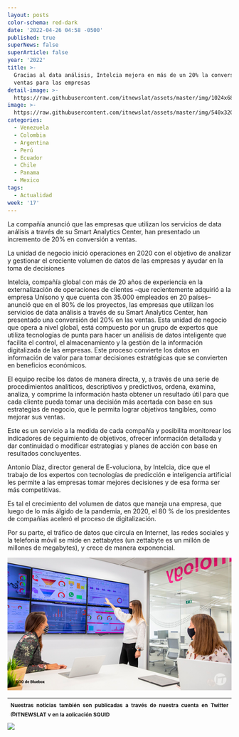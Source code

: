 ```yaml
---
layout: posts
color-schema: red-dark
date: '2022-04-26 04:58 -0500'
published: true
superNews: false
superArticle: false
year: '2022'
title: >-
  Gracias al data análisis, Intelcia mejora en más de un 20% la conversión a
  ventas para las empresas
detail-image: >-
  https://raw.githubusercontent.com/itnewslat/assets/master/img/1024x680/intelcia-analisis-g.jpg
image: >-
  https://raw.githubusercontent.com/itnewslat/assets/master/img/540x320/intelcia-analisis-p.jpg
categories:
  - Venezuela
  - Colombia
  - Argentina
  - Perú
  - Ecuador
  - Chile
  - Panama
  - Mexico
tags:
  - Actualidad
week: '17'
---
```

La compañía anunció que las empresas que utilizan los servicios de data análisis a través de su Smart Analytics Center, han presentado un incremento de 20% en conversión a ventas.

La unidad de negocio inició operaciones en 2020 con el objetivo de analizar y gestionar el creciente volumen de datos de las empresas y ayudar en la toma de decisiones

Intelcia, compañía global con más de 20 años de experiencia en la externalización de operaciones de clientes –que recientemente adquirió a la empresa Unísono y que cuenta con 35.000 empleados en 20 países– anunció que en el 80% de los proyectos, las empresas que utilizan los servicios de data análisis a través de su Smart Analytics Center, han presentado una conversión del 20% en las ventas.
Esta unidad de negocio que opera a nivel global, está compuesto por un grupo de expertos que utiliza tecnologías de punta para hacer un análisis de datos inteligente que facilita el control, el almacenamiento y la gestión de la información digitalizada de las empresas. Este proceso convierte los datos en información de valor para tomar decisiones estratégicas que se convierten en beneficios económicos.

El equipo recibe los datos de manera directa, y, a través de una serie de procedimientos analíticos, descriptivos y predictivos, ordena, examina, analiza, y comprime la información hasta obtener un resultado útil para que cada cliente pueda tomar una decisión más acertada con base en sus estrategias de negocio, que le permita lograr objetivos tangibles, como mejorar sus ventas.

Este es un servicio a la medida de cada compañía y posibilita monitorear los indicadores de seguimiento de objetivos, ofrecer información detallada y dar continuidad o modificar estrategias y planes de acción con base en resultados concluyentes.

Antonio Díaz, director general de E-voluciona, by Intelcia, dice que el trabajo de los expertos con tecnologías de predicción e inteligencia artificial les permite a las empresas tomar mejores decisiones y de esa forma ser más competitivas.

Es tal el crecimiento del volumen de datos que maneja una empresa, que luego de lo más álgido de la pandemia, en 2020, el 80 % de los presidentes de compañías aceleró el proceso de digitalización. 

Por su parte, el tráfico de datos que circula en Internet, las redes sociales y la telefonía móvil se mide en zettabytes (un zettabyte es un millón de millones de megabytes), y crece de manera exponencial.

![](https://raw.githubusercontent.com/itnewslat/assets/master/img/540x320/intelcia-analisis-p.jpg)

<table style="height: 42px;" width="569">
<tbody>
<tr>
<td style="text-align: justify;"><sub><strong>Nuestras noticias también son publicadas a través de nuestra cuenta en Twitter <a href="https://twitter.com/itnewslat?lang=es">@ITNEWSLAT</a> y en la aplicación <a href="https://squidapp.co/en/">SQUID</a></strong></sub></td>
</tr>
</tbody>
</table>

<img src="https://tracker.metricool.com/c3po.jpg?hash=56f88a41e39ab42c063cc51676587a04"/>